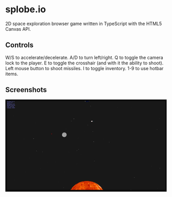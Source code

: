 # splobe.io

2D space exploration browser game written in TypeScript with the HTML5 Canvas API.

## Controls

W/S to accelerate/decelerate. A/D to turn left/right. Q to toggle the camera lock to the player. E to toggle the crosshair (and with it the ability to shoot). Left mouse button to shoot missiles. I to toggle inventory. 1-9 to use hotbar items.

## Screenshots

![Gameplay screenshot](./screenshot.png)
